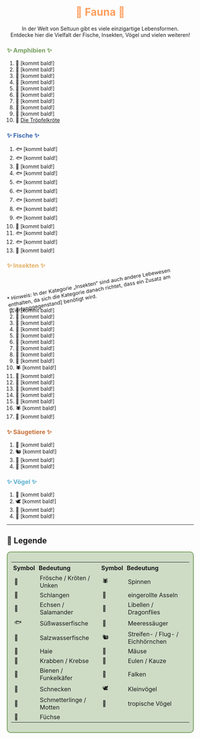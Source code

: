 
<h1 style="color:rgb(255, 158, 94); text-align: center;">🌱 Fauna 🌱</h1>

<div style="text-align: center;">
In der Welt von Seltuun gibt es viele einzigartige Lebensformen.<br>
Entdecke hier die Vielfalt der Fische, Insekten, Vögel und vielen weiteren!
</div>


<h3 style="color:rgb(118, 158, 94); text-align: left;">✨ Amphibien ✨</h3>

1.  🐸  [kommt bald!]
2.  🐸  [kommt bald!]
3.  🐸  [kommt bald!]
4.  🐸  [kommt bald!]
5.  🐍  [kommt bald!]
6.  🐸  [kommt bald!]
7.  🐸  [kommt bald!]
8.  🐸  [kommt bald!]
9.  🐸  [kommt bald!]
10. 🐸  [Die Tröpfelkröte](./fauna/troepfelkroete.md)


<h3 style="color:rgb(58, 103, 176); text-align: left;">✨ Fische ✨</h3>

1.  🐟  [kommt bald!]
2.  🐟  [kommt bald!]
3.  🐠  [kommt bald!]
4.  🐟  [kommt bald!]
5.  🐟  [kommt bald!]
6.  🐟  [kommt bald!]
7.  🐟  [kommt bald!]
8.  🐟  [kommt bald!]
9.  🐟  [kommt bald!]
10. 🐠  [kommt bald!]
11. 🐟  [kommt bald!]
12. 🐟  [kommt bald!]
13. 🦈  [kommt bald!]


<h3 style="color:rgb(227, 176, 99); text-align: left;">✨ Insekten ✨</h3>

<p style="display: inline-block; transform: rotate(-10deg); margin: 10px 0;">
  * Hinweis: In der Kategorie „Insekten“ sind auch andere Lebewesen enthalten, da sich die Kategorie danach richtet, dass ein Zusatz am [Tierfanggegenstand] benötigt wird.
</p>

1.  🦀  [kommt bald!]
2.  🐝  [kommt bald!]
3.  🦀  [kommt bald!]
4.  🐌  [kommt bald!]
5.  🦋  [kommt bald!]
6.  🐝  [kommt bald!]
7.  🏐  [kommt bald!]
8.  🏐  [kommt bald!]
9.  🐝  [kommt bald!]
10. 🕷️  [kommt bald!]
11. 🏐  [kommt bald!]
12. 🏐  [kommt bald!]
13. 🦋  [kommt bald!]
14. 🐉  [kommt bald!]
15. 🏐  [kommt bald!]
16. 🕷️  [kommt bald!]
17. 🦋  [kommt bald!]


<h3 style="color:rgb(198, 113, 56); text-align: left;">✨ Säugetiere ✨</h3>

1.  🐬  [kommt bald!]
2.  🐿️  [kommt bald!]
3.  🦊  [kommt bald!]
4.  🐁  [kommt bald!]


<h3 style="color:rgb(91, 176, 207); text-align: left;">✨ Vögel ✨</h3>

1.  🦉  [kommt bald!]
2.  🕊️  [kommt bald!]
3.  🦜  [kommt bald!]
4.  🦅  [kommt bald!]

---

## 📜 Legende


<div style="border: 2px solid rgb(118, 158, 94); padding: 10px; border-radius: 10px; background-color:rgba(118, 158, 94, 0.35); max-width: 600px;">
  <table style="width: auto; border-collapse: collapse;"> <!-- 100% durch auto ersetzen? -->
    <tr>
      <th style="text-align:left; padding: 5px;">Symbol</th>
      <th style="text-align:left; padding: 5px;">Bedeutung</th>
      <th style="text-align:left; padding: 5px;">Symbol</th>
      <th style="text-align:left; padding: 5px;">Bedeutung</th>
    </tr>
    <tr>
      <td>🐸</td><td>Frösche / Kröten / Unken</td>
      <td>🕷️</td><td>Spinnen</td>
    </tr>
    <tr>
      <td>🐍</td><td>Schlangen</td>
      <td>🏐</td><td>eingerollte Asseln</td>
    </tr>
    <tr>
      <td>🦎</td><td>Echsen / Salamander</td>
      <td>🐉</td><td>Libellen / Dragonflies</td>
    </tr>
    <tr>
      <td>🐟</td><td>Süßwasserfische</td>
      <td>🐬</td><td>Meeressäuger</td>
    </tr>
    <tr>
      <td>🐠</td><td>Salzwasserfische</td>
      <td>🐿️</td><td>Streifen- / Flug- / Eichhörnchen</td>
    </tr>
    <tr>
      <td>🦈</td><td>Haie</td>
      <td>🐁</td><td>Mäuse</td>
    </tr>
    <tr>
      <td>🦀</td><td>Krabben / Krebse</td>
      <td>🦉</td><td>Eulen / Kauze</td>
    </tr>
    <tr>
      <td>🐝</td><td>Bienen / Funkelkäfer</td>
      <td>🦅</td><td>Falken</td>
    </tr>
    <tr>
      <td>🐌</td><td>Schnecken</td>
      <td>🕊️</td><td>Kleinvögel</td>
    </tr>
    <tr>
      <td>🦋</td><td>Schmetterlinge / Motten</td>
      <td>🦜</td><td>tropische Vögel</td>
    </tr>
    <tr>
      <td>🦊</td><td>Füchse</td>
      <td></td><td></td>
    </tr>
  </table>
</div>
